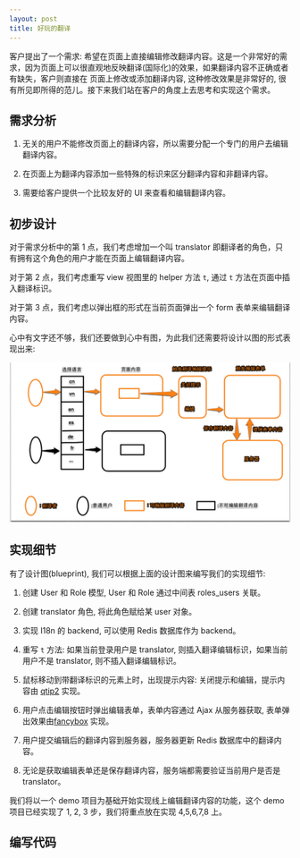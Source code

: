 ```yaml
---
layout: post
title: 好玩的翻译
---
```


客户提出了一个需求: 希望在页面上直接编辑修改翻译内容。这是一个非常好的需求，因为页面上可以很直观地反映翻译(国际化)的效果，如果翻译内容不正确或者有缺失，客户则直接在
页面上修改或添加翻译内容, 这种修改效果是非常好的, 很有所见即所得的范儿。接下来我们站在客户的角度上去思考和实现这个需求。

## 需求分析

1. 无关的用户不能修改页面上的翻译内容，所以需要分配一个专门的用户去编辑翻译内容。

2. 在页面上为翻译内容添加一些特殊的标识来区分翻译内容和非翻译内容。

3. 需要给客户提供一个比较友好的 UI 来查看和编辑翻译内容。


## 初步设计

对于需求分析中的第 1 点，我们考虑增加一个叫 translator 即翻译者的角色，只有拥有这个角色的用户才能在页面上编辑翻译内容。

对于第 2 点，我们考虑重写 view 视图里的 helper 方法 `t`, 通过 `t` 方法在页面中插入翻译标识。

对于第 3 点，我们考虑以弹出框的形式在当前页面弹出一个 form 表单来编辑翻译内容。


心中有文字还不够，我们还要做到心中有图，为此我们还需要将设计以图的形式表现出来:

![t](/images/Snip20160403_40.png)


## 实现细节

有了设计图(blueprint), 我们可以根据上面的设计图来编写我们的实现细节:

1. 创建 User 和 Role 模型, User 和 Role 通过中间表 roles_users 关联。

2. 创建 translator 角色, 将此角色赋给某 user 对象。

3. 实现 I18n 的 backend, 可以使用 Redis 数据库作为 backend。

4. 重写 `t` 方法: 如果当前登录用户是 translator, 则插入翻译编辑标识，如果当前用户不是 translator, 则不插入翻译编辑标识。

5. 鼠标移动到带翻译标识的元素上时，出现提示内容: 关闭提示和编辑，提示内容由 [qtip2](http://qtip2.com//) 实现。

6. 用户点击编辑按钮时弹出编辑表单，表单内容通过 Ajax 从服务器获取, 表单弹出效果由[fancybox](http://fancybox.net/) 实现。

7. 用户提交编辑后的翻译内容到服务器，服务器更新 Redis 数据库中的翻译内容。

8. 无论是获取编辑表单还是保存翻译内容，服务端都需要验证当前用户是否是 translator。 

我们将以一个 demo 项目为基础开始实现线上编辑翻译内容的功能，这个 demo 项目已经实现了 1, 2, 3 步，我们将重点放在实现 4,5,6,7,8 上。

## 编写代码
